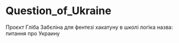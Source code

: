 # Question_of_Ukraine
Проєкт Гліба Забєліна для фентезі хакатуну в школі логіка назва: питання про Украину
